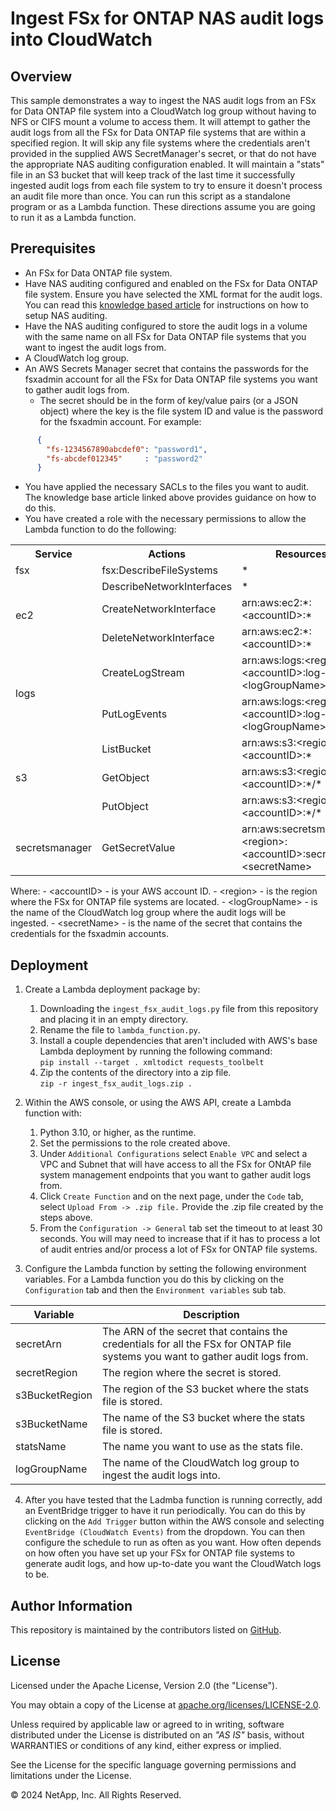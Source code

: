 # Ingest FSx for ONTAP NAS audit logs into CloudWatch

## Overview
This sample demonstrates a way to ingest the NAS audit logs from an FSx for Data ONTAP file system into a CloudWatch log group
without having to NFS or CIFS mount a volume to access them.
It will attempt to gather the audit logs from all the FSx for Data ONTAP file systems that are within a specified region.
It will skip any file systems where the credentials aren't provided in the supplied AWS SecretManager's secret, or that do not have
the appropriate NAS auditing configuration enabled.
It will maintain a "stats" file in an S3 bucket that will keep track of the last time it successfully ingested audit logs from each
file system to try to ensure it doesn't process an audit file more than once.
You can run this script as a standalone program or as a Lambda function. These directions assume you are going to run it as a Lambda function.

## Prerequisites
- An FSx for Data ONTAP file system.
- Have NAS auditing configured and enabled on the FSx for Data ONTAP file system. Ensure you have selected the XML format for the audit logs. You can read this
[knowledge based article](https://kb.netapp.com/on-prem/ontap/da/NAS/NAS-KBs/How_to_set_up_NAS_auditing_in_ONTAP_9) for instructions on how to setup NAS auditing.
- Have the NAS auditing configured to store the audit logs in a volume with the same name on all FSx for Data ONTAP file
systems that you want to ingest the audit logs from.
- A CloudWatch log group.
- An AWS Secrets Manager secret that contains the passwords for the fsxadmin account for all the FSx for Data ONTAP file systems you want to gather audit logs from.
  - The secret should be in the form of key/value pairs (or a JSON object) where the key is the file system ID and value is the password for the fsxadmin account. For example:
```json
      {
        "fs-1234567890abcdef0": "password1",
        "fs-abcdef012345"     : "password2"
      }
```
- You have applied the necessary SACLs to the files you want to audit. The knowledge base article linked above provides guidance on how to do this.
- You have created a role with the necessary permissions to allow the Lambda function to do the following:

<table>
<tr><th>Service</td><th>Actions</td><th>Resources</th></tr>
<tr><td>fsx</td><td>fsx:DescribeFileSystems</td><td>*</td></tr>
<tr><td rowspan="3">ec2</td><td>DescribeNetworkInterfaces</td><td>*</td></tr>
<tr><td>CreateNetworkInterface</td><td>arn:aws:ec2:*:&lt;accountID&gt;:*</td></tr>
<tr><td>DeleteNetworkInterface</td><td>arn:aws:ec2:*:&lt;accountID&gt;:*</td></tr>
<tr><td rowspan="2">logs</td><td>CreateLogStream        </td><td> arn:aws:logs:&lt;region&gt;:&lt;accountID&gt;:log-group:&lt;logGroupName&gt;:* </td></tr>
<tr><td>PutLogEvents           </td><td> arn:aws:logs:&lt;region&gt;:&lt;accountID&gt;:log-group:&lt;logGroupName&gt;:* </td></tr>
<tr><td rowspan="3"> s3  </td><td> ListBucket             </td><td> arn:aws:s3:&lt;region&gt;:&lt;accountID&gt;:* </td></tr>
<tr><td>GetObject              </td><td> arn:aws:s3:&lt;region>:&lt;accountID&gt;:*/* </td></tr>
<tr><td>PutObject              </td><td> arn:aws:s3:&lt;region>:&lt;accountID&gt;:*/* </td></tr>
<tr><td>secretsmanager </td><td> GetSecretValue </td><td> arn:aws:secretsmanager:&lt;region&gt;:&lt;accountID&gt;:secret:&lt;secretName&gt;</td></tr>
</table>
Where:
- &lt;accountID&gt; -  is your AWS account ID.
- &lt;region&gt; - is the region where the FSx for ONTAP file systems are located.
- &lt;logGroupName&gt; - is the name of the CloudWatch log group where the audit logs will be ingested.
- &lt;secretName&gt; - is the name of the secret that contains the credentials for the fsxadmin accounts.

## Deployment
1. Create a Lambda deployment package by:
    1. Downloading the `ingest_fsx_audit_logs.py` file from this repository and placing it in an empty directory.
    1. Rename the file to `lambda_function.py`.
    1. Install a couple dependencies that aren't included with AWS's base Lambda deployment by running the following command:<br>
`pip install --target . xmltodict requests_toolbelt`<br>
    1. Zip the contents of the directory into a zip file.<br>
`zip -r ingest_fsx_audit_logs.zip .`<br>

2. Within the AWS console, or using the AWS API, create a Lambda function with:
    1. Python 3.10, or higher, as the runtime.
    1. Set the permissions to the role created above.
    1. Under `Additional Configurations` select `Enable VPC` and select a VPC and Subnet that will have access to all the FSx for ONtAP file system management endpoints that you want to gather audit logs from.
    1. Click `Create Function` and on the next page, under the `Code` tab, select `Upload From -> .zip file.` Provide the .zip file created by the steps above. 
    1. From the `Configuration -> General` tab set the timeout to at least 30 seconds. You will may need to increase that if it has to process a lot of audit entries and/or process a lot of FSx for ONTAP file systems.

3. Configure the Lambda function by setting the following environment variables. For a Lambda function you do this by clicking on the `Configuration` tab and then the `Environment variables` sub tab.

| Variable | Description |
| --- | --- |
| secretArn | The ARN of the secret that contains the credentials for all the FSx for ONTAP file systems you want to gather audit logs from. |
| secretRegion | The region where the secret is stored. |
| s3BucketRegion | The region of the S3 bucket where the stats file is stored. |
| s3BucketName | The name of the S3 bucket where the stats file is stored. |
| statsName | The name you want to use as the stats file. |
| logGroupName | The name of the CloudWatch log group to ingest the audit logs into. |

4. After you have tested that the Ladmba function is running correctly, add an EventBridge trigger to have it run periodically.
You can do this by clicking on the `Add Trigger` button within the AWS console and selecting `EventBridge (CloudWatch Events)`
from the dropdown. You can then configure the schedule to run as often as you want. How often depends on how often you have
set up your FSx for ONTAP file systems to generate audit logs, and how up-to-date you want the CloudWatch logs to be.

## Author Information

This repository is maintained by the contributors listed on [GitHub](https://github.com/NetApp/FSx-ONTAP-samples-scripts/graphs/contributors).

## License

Licensed under the Apache License, Version 2.0 (the "License").

You may obtain a copy of the License at [apache.org/licenses/LICENSE-2.0](http://www.apache.org/licenses/LICENSE-2.0).

Unless required by applicable law or agreed to in writing, software distributed under the License is distributed on an _"AS IS"_ basis, without WARRANTIES or conditions of any kind, either express or implied.

See the License for the specific language governing permissions and limitations under the License.

© 2024 NetApp, Inc. All Rights Reserved.
